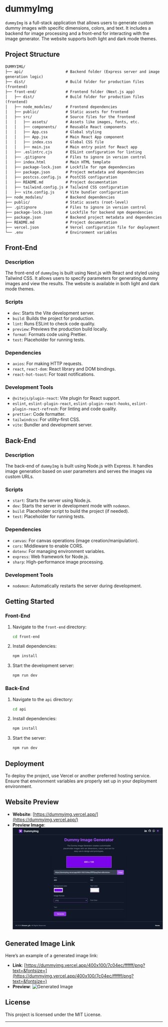 # dummyImg

`dummyImg` is a full-stack application that allows users to generate custom dummy images with specific dimensions, colors, and text. It includes a backend for image processing and a front-end for interacting with the image generator. The website supports both light and dark mode themes.

## Project Structure

```
DUMMYIMG/
├── api/                   # Backend folder (Express server and image generation logic)
├── dist/                  # Build folder for production files (frontend)
├── front-end/             # Frontend folder (Next.js app)
│   ├── dist/              # Build folder for production files (frontend)
│   ├── node_modules/      # Frontend dependencies
│   ├── public/            # Static assets for frontend
│   ├── src/               # Source files for the frontend
│   │   ├── assets/        # Assets like images, fonts, etc.
│   │   ├── components/    # Reusable React components
│   │   ├── App.css        # Global styling
│   │   ├── App.jsx        # Main React App component
│   │   ├── index.css      # Global CSS file
│   │   ├── main.jsx       # Main entry point for React app
│   ├── .eslintrc.cjs      # ESLint configuration for linting
│   ├── .gitignore         # Files to ignore in version control
│   ├── index.html         # Main HTML template
│   ├── package-lock.json  # Lockfile for npm dependencies
│   ├── package.json       # Project metadata and dependencies
│   ├── postcss.config.js  # PostCSS configuration
│   ├── README.md          # Project documentation
│   ├── tailwind.config.js # Tailwind CSS configuration
│   ├── vite.config.js     # Vite bundler configuration
├── node_modules/          # Backend dependencies
├── public/                # Static assets (root-level)
├── .gitignore             # Files to ignore in version control
├── package-lock.json      # Lockfile for backend npm dependencies
├── package.json           # Backend project metadata and dependencies
├── README.md              # Project documentation
├── vercel.json            # Vercel configuration file for deployment
└── .env                   # Environment variables
```

## Front-End

### Description

The front-end of `dummyImg` is built using Next.js with React and styled using Tailwind CSS. It allows users to specify parameters for generating dummy images and view the results. The website is available in both light and dark mode themes.

### Scripts

- `dev`: Starts the Vite development server.
- `build`: Builds the project for production.
- `lint`: Runs ESLint to check code quality.
- `preview`: Previews the production build locally.
- `format`: Formats code using Prettier.
- `test`: Placeholder for running tests.

### Dependencies

- `axios`: For making HTTP requests.
- `react`, `react-dom`: React library and DOM bindings.
- `react-hot-toast`: For toast notifications.

### Development Tools

- `@vitejs/plugin-react`: Vite plugin for React support.
- `eslint`, `eslint-plugin-react`, `eslint-plugin-react-hooks`, `eslint-plugin-react-refresh`: For linting and code quality.
- `prettier`: Code formatter.
- `tailwindcss`: For utility-first CSS.
- `vite`: Bundler and development server.

## Back-End

### Description

The back-end of `dummyImg` is built using Node.js with Express. It handles image generation based on user parameters and serves the images via custom URLs.

### Scripts

- `start`: Starts the server using Node.js.
- `dev`: Starts the server in development mode with `nodemon`.
- `build`: Placeholder script to build the project (if needed).
- `test`: Placeholder for running tests.

### Dependencies

- `canvas`: For canvas operations (image creation/manipulation).
- `cors`: Middleware to enable CORS.
- `dotenv`: For managing environment variables.
- `express`: Web framework for Node.js.
- `sharp`: High-performance image processing.

### Development Tools

- `nodemon`: Automatically restarts the server during development.

## Getting Started

### Front-End

1. Navigate to the `front-end` directory:
   ```bash
   cd front-end
   ```
2. Install dependencies:
   ```bash
   npm install
   ```
3. Start the development server:
   ```bash
   npm run dev
   ```

### Back-End

1. Navigate to the `api` directory:
   ```bash
   cd api
   ```
2. Install dependencies:
   ```bash
   npm install
   ```
3. Start the server:
   ```bash
   npm run dev
   ```

## Deployment

To deploy the project, use Vercel or another preferred hosting service. Ensure that environment variables are properly set up in your deployment environment.

## Website Preview

- **Website**: [https://dummyimg.vercel.app/](https://dummyimg.vercel.app/)
- **Preview Image**: ![Preview](https://raw.githubusercontent.com/dharam-gfx/dummyimg/master/front-end/src/assets/images/preview-dummyImg.jpg)

## Generated Image Link

Here’s an example of a generated image link:

- **Link**: [https://dummyimg.vercel.app/400x100/7c04ec/ffffff/png?text=&fontsize=](https://dummyimg.vercel.app/400x100/7c04ec/ffffff/png?text=&fontsize=)
- **Preview**: ![Generated Image](https://dummyimg.vercel.app/400x100/7c04ec/ffffff/png?text=&fontsize=)

## License

This project is licensed under the MIT License.

---

